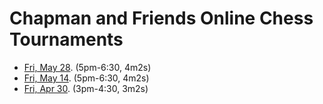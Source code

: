 # Chapman and Friends Online Chess Tournaments

- [Fri, May 28](https://lichess.org/tournament/AvL58wPz). (5pm-6:30, 4m2s)
- [Fri, May 14](https://lichess.org/tournament/q0p5MnDJ). (5pm-6:30, 4m2s)
- [Fri, Apr 30](https://lichess.org/tournament/1gIrA7Sp). (3pm-4:30, 3m2s)

